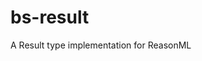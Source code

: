 # bs-result
A Result type implementation for ReasonML


[funfix-core]: https://funfix.org/api/core/classes/either.html
[sanctuaryjs-either]: https://sanctuary.js.org/#either-type
[fluture]: https://github.com/fluture-js/Fluture
[elm-task]: http://package.elm-lang.org/packages/elm-lang/core/latest/Task
